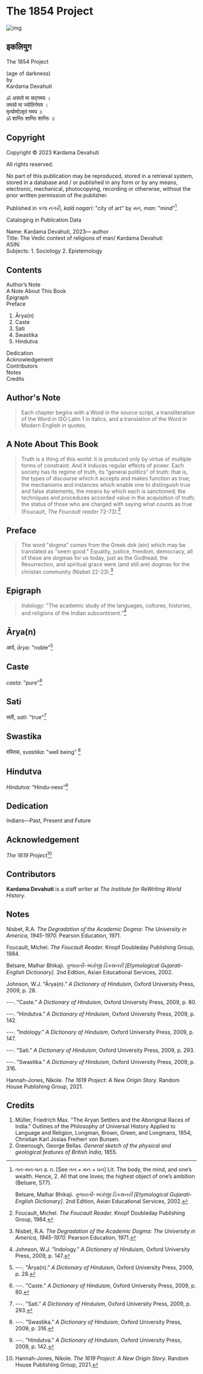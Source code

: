# The 1854 Project

![img](The1854Project.jpg)

## इकलियुग

The 1854 Project

(age of darkness)<br>
by<br>
Kardama Devahuti<br>

ॐ असतो मा सद्गमय ।<br>
तमसो मा ज्योतिर्गमय ।<br>
मृत्योर्माऽमृतं गमय ॥<br>
ॐ शान्तिः शान्तिः शान्तिः ॥ <br>

## Copyright

Copyright © 2023 Kardama Devahuti

All rights reserved.

No part of this publication may be reproduced, stored in a retrieval
system, stored in a database and / or published in any form or by any
means, electronic, mechanical, photocopying, recording or otherwise,
without the prior written permission of the publisher.

Published in  કલા નગરી, *kalā nagarī*: "city of art" by મન, *man*: "mind"[^1]

Cataloging in Publication Data

Name: Kardama Devahuti, 2023— author<br>
Title: The Vedic context of religions of man/ Kardama Devahuti<br>
ASIN:<br>
Subjects: 1. Sociology 2. Epistemology

## Contents

Author’s Note <br>
A Note About This Book <br>
Epigraph <br>
Preface <br>

1. Ārya(n)
2. Caste
3. Sati
4. Swastika
5. Hindutva

Dedication <br>
Acknowledgement <br>
Contributors <br>
Notes <br>
Credits <br>
   
## Author's Note

> Each chapter begins with a Word in the source script, a
> transliteration of the Word in ISO Latin 1 in italics, and a
> translation of the Word in Modern English in quotes.

## A Note About This Book

> Truth is a thing of this world: it is produced only by virtue of
> multiple forms of constraint. And it induces regular effects of power.
> Each society has its regime of truth, its “general politics” of truth:
> that is, the types of discourse which it accepts and makes function as
> true; the mechanisms and instances which enable one to distinguish
> true and false statements, the means by which each is sanctioned; the
> techniques and procedures accorded value in the acquisition of truth;
> the status of those who are charged with saying what counts as true
> (Foucault, *The Foucault reader* 72-73).[^2]

## Preface 	

> The word "dogma" comes from the Greek dok (ein) which may be
> translated as "seem good." Equality, justice, freedom, democracy, all
> of these are dogmas for us today, just as the Godhead, the
> Resurrection, and spiritual grace were (and still are) dogmas for the
> christan community (Nisbet 22-23).[^3]

## Epigraph 

> *Indology*: "The academic study of the languages, cultures, histories,
> and religions of the Indian subcontinent."[^4]

## Ārya(n) 

आर्य, *ā́rya*: "noble"[^5]

## Caste

*casta*: "pure"[^6]

## Sati

सती, *sati*: "true"[^7]

## Swastika

वस्तिक, *svastika*: "well being” [^8]

## Hindutva

*Hindutva*: “Hindu-ness”[^9]

## Dedication 

Indians—Past, Present and Future

## Acknowledgement

*The 1619 Project*[^10]

## Contributors 

**Kardama Devahuti** is a staff writer at *The Institute for ReWriting World History*. 

## Notes 

Nisbet, R.A. *The Degradation of the Academic Dogma: The University in
America, 1945-1970.* Pearson Education, 1971.

Foucault, Michel. *The Foucault Reader.* Knopf Doubleday Publishing
Group, 1984.

Belsare, Malhar Bhikaji. *ગુજરાતી-અંગ્રેજી ડિકશનરી \[Etymological
Gujarati-English Dictionary\].* 2nd Edition, Asian Educational Services,
2002.

Johnson, W.J. "Ārya(n).” *A Dictionary of Hinduism*, Oxford University
Press, 2009, p. 28.

---. "Caste.” *A Dictionary of Hinduism*, Oxford University Press, 2009,
p. 80.

---. "Hindutva.” *A Dictionary of Hinduism*, Oxford University Press,
2009, p. 142.

---. "Indology.” *A Dictionary of Hinduism*, Oxford University Press,
2009, p. 147.

---. "Sati.” *A Dictionary of Hinduism*, Oxford University Press, 2009,
p. 293.

---. "Swastika.” *A Dictionary of Hinduism*, Oxford University Press,
2009, p. 316.

Hannah-Jones, Nikole. *The 1619 Project: A New Origin Story.* Random
House Publishing Group, 2021.
    
## Credits 

1. Müller, Friedrich Max. "The Aryan Settlers and the Aboriginal Races of India." 
   Outlines of the Philosophy of Universal History Applied to Language and Religion, 
   Longman, Brown, Green, and Longmans, 1854, Christian Karl Josias Freiherr von Bunsen.
2. Greenough, George Bellas. *General sketch of the physical and
   geological features of British India*, 1855.

[^1]: તન-મન-ધન a. n. \[See તન + મન + ધન\] Lit. The body, the mind, and
    one’s wealth. Hence, 2. All that one loves; the highest object of
    one’s ambition (Belsare, 577).

    Belsare, Malhar Bhikaji. *ગુજરાતી-અંગ્રેજી ડિકશનરી \[Etymological
    Gujarati-English Dictionary\].* 2nd Edition, Asian Educational
    Services, 2002.

[^2]: Foucault, Michel. *The Foucault Reader.* Knopf Doubleday
    Publishing Group, 1984.

[^3]: Nisbet, R.A. *The Degradation of the Academic Dogma: The
    University in America, 1945-1970.* Pearson Education, 1971.

[^4]: Johnson, W.J. "Indology.” *A Dictionary of Hinduism*, Oxford
    University Press, 2009, p. 147.

[^5]: ---. "Ārya(n).” *A Dictionary of Hinduism*, Oxford University Press,
    2009, p. 28.

[^6]: ---. "Caste.” *A Dictionary of Hinduism*, Oxford University Press,
    2009, p. 80.

[^7]: ---. "Sati.” *A Dictionary of Hinduism*, Oxford University Press,
    2009, p. 293.

[^8]: ---. "Swastika.” *A Dictionary of Hinduism*, Oxford University
    Press, 2009, p. 316.

[^9]: ---. "Hindutva.” *A Dictionary of Hinduism*, Oxford University
    Press, 2009, p. 142.

[^10]: Hannah-Jones, Nikole. *The 1619 Project: A New Origin Story.*
    Random House Publishing Group, 2021.
